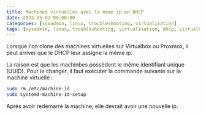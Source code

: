 ```yaml
---
title: Machines virtuelles avec la même ip en DHCP
date: 2023-05-02 00:00:00
categories: [sysadmin, linux, troubleshooting, virtualisation]
tags: [sysadmin, linux, troubleshooting, virtualisation, dhcp, virtualbox, proxmox]
---
```


Lorsque l'on clone des machines virtuelles sur Virtualbox ou Proxmox, il peut arriver que le DHCP leur assigne la même ip.

La raison est que les machinbes possèdent le même identifiant unique (UUID). Pour le changer, il faut exécuter la commande suivante sur la machine virtuelle :

```bash
sudo rm /etc/machine-id
sudo systemd-machine-id-setup
```

Après avoir redémarré la machine, elle devrait avoir une nouvelle ip.